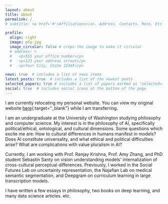 ```yaml
---
layout: about
title: about
permalink: /
# subtitle: <a href='#'>Affiliations</a>. Address. Contacts. Moto. Etc.

profile:
  align: right
  image: pfp.jpg
  image_circular: false # crops the image to make it circular
  # address: >
  #   <p>555 your office number</p>
  #   <p>123 your address street</p>
  #   <p>Your City, State 12345</p>

news: true  # includes a list of news items
latest_posts: true  # includes a list of the newest posts
selected_papers: true # includes a list of papers marked as "selected={true}"
social: true  # includes social icons at the bottom of the page 
---
```


I am currently relocating my personal website. You can view my original website [here](https://andre-ye.github.io/andre-ye.github.io-retired/){:target="_blank"} while I am transferring.

I am an undergraduate at the University of Washington studying philosophy and computer science. My interest is in the philosophy of AI, specifically political/ethical, ontological, and cultural dimensions. Some questions which excite me are:
How to cultural differences in humans manifest in models?
Does AI constitute universality, and what ethical and political difficulties arise? What are complications with value pluralism in AI?

Currently, I am working with Prof. Ranjay Krishna, Prof. Amy Zhang, and PhD student Sebastin Santy on vision understanding models' internalization of cross-cultural perceptual differences. Previously, I worked in the Social Futures Lab on uncertainty representation, the Najafian Lab on medical semantic segmentation, and Deepgram on curriculum learning in large transcription models.

I have written a few essays in philosophy, two books on deep learning, and many data science articles. etc.
